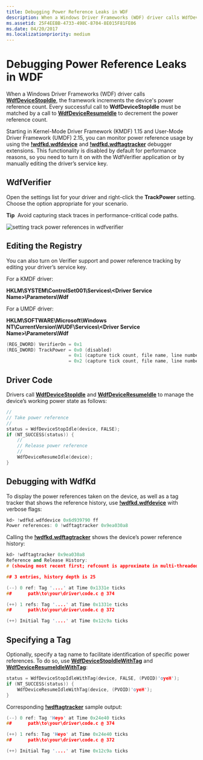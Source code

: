 ```yaml
---
title: Debugging Power Reference Leaks in WDF
description: When a Windows Driver Frameworks (WDF) driver calls WdfDeviceStopIdle, the framework increments the device's power reference count.
ms.assetid: 25F4EEBB-4733-498C-8704-8E015F81FE06
ms.date: 04/20/2017
ms.localizationpriority: medium
---
```


# Debugging Power Reference Leaks in WDF


When a Windows Driver Frameworks (WDF) driver calls [**WdfDeviceStopIdle**](https://msdn.microsoft.com/library/windows/hardware/ff546921), the framework increments the device's power reference count. Every successful call to **WdfDeviceStopIdle** must be matched by a call to [**WdfDeviceResumeIdle**](https://msdn.microsoft.com/library/windows/hardware/ff546838) to decrement the power reference count.

Starting in Kernel-Mode Driver Framework (KMDF) 1.15 and User-Mode Driver Framework (UMDF) 2.15, you can monitor power reference usage by using the [**!wdfkd.wdfdevice**](https://msdn.microsoft.com/library/windows/hardware/ff565703) and [**!wdfkd.wdftagtracker**](https://msdn.microsoft.com/library/windows/hardware/ff566126) debugger extensions. This functionality is disabled by default for performance reasons, so you need to turn it on with the WdfVerifier application or by manually editing the driver’s service key.

## WdfVerifier


Open the settings list for your driver and right-click the **TrackPower** setting. Choose the option appropriate for your scenario.

**Tip**  Avoid capturing stack traces in performance-critical code paths.

 

![setting track power references in wdfverifier](images/wdfverifier--track-power-references-on.png)

## Editing the Registry


You can also turn on Verifier support and power reference tracking by editing your driver’s service key.

For a KMDF driver:

**HKLM\\SYSTEM\\ControlSet001\\Services\\&lt;Driver Service Name&gt;\\Parameters\\Wdf**

For a UMDF driver:

**HKLM\\SOFTWARE\\Microsoft\\Windows NT\\CurrentVersion\\WUDF\\Services\\&lt;Driver Service Name&gt;\\Parameters\\Wdf**

```cpp
(REG_DWORD) VerifierOn = 0x1
(REG_DWORD) TrackPower = 0x0 (disabled)
                       = 0x1 (capture tick count, file name, line number)
                       = 0x2 (capture tick count, file name, line number, and stack traces)
```

## Driver Code


Drivers call [**WdfDeviceStopIdle**](https://msdn.microsoft.com/library/windows/hardware/ff546921) and [**WdfDeviceResumeIdle**](https://msdn.microsoft.com/library/windows/hardware/ff546838) to manage the device’s working power state as follows:

```cpp
//
// Take power reference
//
status = WdfDeviceStopIdle(device, FALSE);
if (NT_SUCCESS(status)) {
    //
    // Release power reference
    //
    WdfDeviceResumeIdle(device);
}
```

## Debugging with WdfKd


To display the power references taken on the device, as well as a tag tracker that shows the reference history, use [**!wdfkd.wdfdevice**](https://msdn.microsoft.com/library/windows/hardware/ff565703) with verbose flags:

```cpp
kd> !wdfkd.wdfdevice 0x6d939790 ff
Power references: 0 !wdftagtracker 0x9ea030a8
```

Calling the [**!wdfkd.wdftagtracker**](https://msdn.microsoft.com/library/windows/hardware/ff566126) shows the device’s power reference history:

```cpp
kd> !wdftagtracker 0x9ea030a8
Reference and Release History:
# (showing most recent first; refcount is approximate in multi-threaded scenarios)

## 3 entries, history depth is 25

(--) 0 ref: Tag '....' at Time 0x1331e ticks
##      path\to\your\driver\code.c @ 374

(++) 1 refs: Tag '....' at Time 0x1331e ticks
##      path\to\your\driver\code.c @ 372

(++) Initial Tag '....' at Time 0x12c9a ticks
```

## Specifying a Tag


Optionally, specify a tag name to facilitate identification of specific power references. To do so, use [**WdfDeviceStopIdleWithTag**](https://msdn.microsoft.com/library/windows/hardware/dn932460) and [**WdfDeviceResumeIdleWithTag**](https://msdn.microsoft.com/library/windows/hardware/dn932459):

```cpp
status = WdfDeviceStopIdleWithTag(device, FALSE, (PVOID)'oyeH');
if (NT_SUCCESS(status)) {
    WdfDeviceResumeIdleWithTag(device, (PVOID)'oyeH');
}
```

Corresponding [**!wdftagtracker**](https://msdn.microsoft.com/library/windows/hardware/ff566126) sample output:

```cpp
(--) 0 ref: Tag 'Heyo' at Time 0x24e40 ticks
##      path\to\your\driver\code.c @ 374

(++) 1 refs: Tag 'Heyo' at Time 0x24e40 ticks
##      path\to\your\driver\code.c @ 372

(++) Initial Tag '....' at Time 0x12c9a ticks
```

 

 





